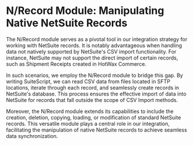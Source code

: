 # N/Record Module: Manipulating Native NetSuite Records

The N/Record module serves as a pivotal tool in our integration strategy for working with NetSuite records. It is notably advantageous when handling data not natively supported by NetSuite's CSV import functionality. For instance, NetSuite may not support the direct import of certain records, such as Shipment Receipts created in HotWax Commerce.

In such scenarios, we employ the N/Record module to bridge this gap. By writing SuiteScript, we can read CSV data from files located in SFTP locations, iterate through each record, and seamlessly create records in NetSuite's database. This process ensures the effective import of data into NetSuite for records that fall outside the scope of CSV Import methods.

Moreover, the N/Record module extends its capabilities to include the creation, deletion, copying, loading, or modification of standard NetSuite records. This versatile module plays a central role in our integration, facilitating the manipulation of native NetSuite records to achieve seamless data synchronization.
